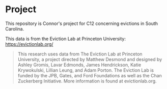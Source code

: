 # Project 

This repository is Connor's project for C12 concerning evictions in South Carolina.

This data is from the Eviction Lab at Princeton University: <https://evictionlab.org/>

> This research uses data from The Eviction Lab at Princeton University, a project directed by Matthew Desmond and designed by Ashley Gromis, Lavar Edmonds, James Hendrickson, Katie Krywokulski, Lillian Leung, and Adam Porton. The Eviction Lab is funded by the JPB, Gates, and Ford Foundations as well as the Chan Zuckerberg Initiative. More information is found at evictionlab.org.
